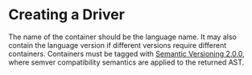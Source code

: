 # Creating a Driver

The name of the container should be the language name. It may also contain the
language version if different versions require different containers. Containers
must be tagged with [Semantic Versioning 2.0.0](http://semver.org/), where
semver compatibility semantics are applied to the returned AST.
